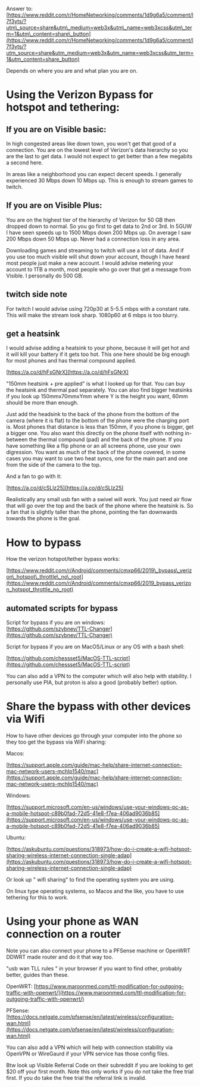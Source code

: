 Answer to: [https://www.reddit.com/r/HomeNetworking/comments/1d9g6a5/comment/l7f3yts/?utm\_source=share&utm\_medium=web3x&utm\_name=web3xcss&utm\_term=1&utm\_content=share\_button](https://www.reddit.com/r/HomeNetworking/comments/1d9g6a5/comment/l7f3yts/?utm_source=share&utm_medium=web3x&utm_name=web3xcss&utm_term=1&utm_content=share_button)

Depends on where you are and what plan you are on. 
# Using the Verizon Bypass for hotspot and tethering:

## If you are on Visible basic:

In high congested areas like down town, you won't get that good of a connection. You are on the lowest level of Verizon's data hierarchy so you are the last to get data. I would not expect to get better than a few megabits a second here.

In areas like a neighborhood you can expect decent speeds. I generally experienced 30 Mbps down 10 Mbps up. This is enough to stream games to twitch.

## If you are on Visible Plus:

You are on the highest tier of the hierarchy of Verizon for 50 GB then dropped down to normal. So you go first to get data to 2nd or 3rd. In 5GUW I have seen speeds up to 1500 Mbps down 200 Mbps up. On average I saw 200 Mbps down 50 Mbps up. Never had a connection loss in any area.

Downloading games and streaming to twitch will use a lot of data. And if you use too much visible will shut down your account, though I have heard most people just make a new account. I would advise metering your account to 1TB a month, most people who go over that get a message from Visible. I personally do 500 GB.

## twitch side note
For twitch I would advise using 720p30 at 5-5.5 mbps with a constant rate. This will make the stream look sharp. 1080p60 at 6 mbps is too blurry.

## get a heatsink
I would advise adding a heatsink to your phone, because it will get hot and it will kill your battery if it gets too hot. This one here should be big enough for most phones and has thermal compound applied.

[https://a.co/d/hFsGNrX](https://a.co/d/hFsGNrX)

"150mm heatsink + pre applied" is what I looked up for that. You can buy the heatsink and thermal pad separately. You can also find bigger heatsinks if you look up 150mmx70mmxYmm where Y is the height you want, 60mm should be more than enough.

Just add the headsink to the back of the phone from the bottom of the camera (where it is flat) to the bottom of the phone were the charging port is. Most phones that distance is less than 150mm, if you phone is bigger, get a bigger one. You also want this directly on the phone itself with nothing in-between the thermal compound (pad) and the back of the phone. If you have something like a flip phone or an all screens phone, use your own digression. You want as much of the back of the phone covered, in some cases you may want to use two heat syncs, one for the main part and one from the side of the camera to the top.

And a fan to go with it:

[https://a.co/d/cSLlz25](https://a.co/d/cSLlz25)

Realistically any small usb fan with a swivel will work. You just need air flow that will go over the top and the back of the phone where the heatsink is. So a fan that is slightly taller than the phone, pointing the fan downwards towards the phone is the goal.

# How to bypass
How the verizon hotspot/tether bypass works:

[https://www.reddit.com/r/Android/comments/cmxp66/2019\_bypass\_verizon\_hotspot\_throttle\_no\_root](https://www.reddit.com/r/Android/comments/cmxp66/2019_bypass_verizon_hotspot_throttle_no_root)

## automated scripts for bypass
Script for bypass if you are on windows:  
[https://github.com/szybnev/TTL-Changer](https://github.com/szybnev/TTL-Changer)

Script for bypass if you are on MacOS/Linux or any OS with a bash shell:

[https://github.com/chessset5/MacOS-TTL-script](https://github.com/chessset5/MacOS-TTL-script)

You can also add a VPN to the computer which will also help with stability. I personally use PIA, but proton is also a good (probably better) option.

# Share the bypass with other devices via Wifi
How to have other devices go through your computer into the phone so they too get the bypass via WiFi sharing:

Macos:

[https://support.apple.com/guide/mac-help/share-internet-connection-mac-network-users-mchlp1540/mac](https://support.apple.com/guide/mac-help/share-internet-connection-mac-network-users-mchlp1540/mac)

Windows:

[https://support.microsoft.com/en-us/windows/use-your-windows-pc-as-a-mobile-hotspot-c89b0fad-72d5-41e8-f7ea-406ad9036b85](https://support.microsoft.com/en-us/windows/use-your-windows-pc-as-a-mobile-hotspot-c89b0fad-72d5-41e8-f7ea-406ad9036b85)

Ubuntu:

[https://askubuntu.com/questions/318973/how-do-i-create-a-wifi-hotspot-sharing-wireless-internet-connection-single-adap](https://askubuntu.com/questions/318973/how-do-i-create-a-wifi-hotspot-sharing-wireless-internet-connection-single-adap)

Or look up "<OS> wifi sharing" to find the operating system you are using.

On linux type operating systems, so Macos and the like, you have to use tethering for this to work.

# Using your phone as WAN connection on a router
Note you can also connect your phone to a PFSense machine or OpenWRT DDWRT made router and do it that way too.

"usb wan TLL rules <router OS>" in your browser if you want to find other, probably better, guides than these.

OpenWRT: [https://www.maroonmed.com/ttl-modification-for-outgoing-traffic-with-openwrt/](https://www.maroonmed.com/ttl-modification-for-outgoing-traffic-with-openwrt/)

PFSense: [https://docs.netgate.com/pfsense/en/latest/wireless/configuration-wan.html](https://docs.netgate.com/pfsense/en/latest/wireless/configuration-wan.html)

You can also add a VPN which will help with connection stability via OpenVPN or WireGaurd if your VPN service has those config files.

Btw look up Visible Referral Code on their subreddit if you are looking to get $20 off your first month. Note this only works if you do not take the free trial first. If you do take the free trial the referral link is invalid.
